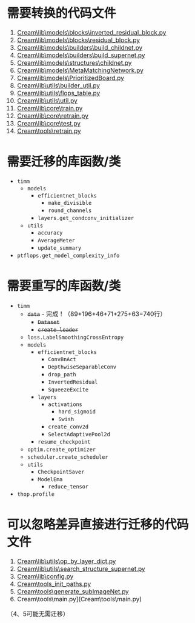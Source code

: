 <font size = "3">

# 需要转换的代码文件

1. [Cream\lib\models\blocks\inverted_residual_block.py](Cream\lib\models\blocks\inverted_residual_block.py)
2. [Cream\lib\models\blocks\residual_block.py](Cream\lib\models\blocks\residual_block.py)
3. [Cream\lib\models\builders\build_childnet.py](Cream\lib\models\builders\build_childnet.py)
4. [Cream\lib\models\builders\build_supernet.py](Cream\lib\models\builders\build_supernet.py)
5. [Cream\lib\models\structures\childnet.py](Cream\lib\models\structures\childnet.py)
6. [Cream\lib\models\MetaMatchingNetwork.py](Cream\lib\models\MetaMatchingNetwork.py)
7. [Cream\lib\models\PrioritizedBoard.py](Cream\lib\models\PrioritizedBoard.py)
8. [Cream\lib\utils\builder_util.py](Cream\lib\utils\builder_util.py)
9. [Cream\lib\utils\flops_table.py](Cream\lib\utils\flops_table.py)
10. [Cream\lib\utils\util.py](Cream\lib\utils\util.py)
11. [Cream\lib\core\train.py](Cream\lib\core\train.py)
12. [Cream\lib\core\retrain.py](Cream\lib\core\retrain.py)
13. [Cream\lib\core\test.py](Cream\lib\core\test.py)
14. [Cream\tools\retrain.py](Cream\tools\retrain.py)

# 需要迁移的库函数/类

- `timm`
  - `models`
    - `efficientnet_blocks`
      - `make_divisible`
      - `round_channels`
    - `layers.get_condconv_initializer`
  - `utils`
    - `accuracy`
    - `AverageMeter`
    - `update_summary`
- `ptflops.get_model_complexity_info`


# 需要重写的库函数/类

- `timm`
  - ~~`data`~~ - 完成！（89+196+46+71+275+63=740行）
    - ~~`Dataset`~~
    - ~~`create_loader`~~
  - `loss.LabelSmoothingCrossEntropy`
  - `models`
    - `efficientnet_blocks`
      - `ConvBnAct`
      - `DepthwiseSeparableConv`
      - `drop_path`
      - `InvertedResidual`
      - `SqueezeExcite`
    - `layers`
      - `activations`
        - `hard_sigmoid`
        - `Swish`
      - `create_conv2d`
      - `SelectAdaptivePool2d`
    - `resume_checkpoint`
  - `optim.create_optimizer`
  - `scheduler.create_scheduler`
  - `utils`
    - `CheckpointSaver`
    - `ModelEma`
      - `reduce_tensor`
- `thop.profile`

# 可以忽略差异直接进行迁移的代码文件

1. [Cream\lib\utils\op_by_layer_dict.py](Cream\lib\utils\op_by_layer_dict.py)
2. [Cream\lib\utils\search_structure_supernet.py](Cream\lib\utils\search_structure_supernet.py)
3. [Cream\lib\config.py](Cream\lib\config.py)
4. [Cream\tools\_init_paths.py](Cream\tools\_init_paths.py)
5. [Cream\tools\generate_subImageNet.py](Cream\tools\generate_subImageNet.py)
6. Cream\tools\main.py](Cream\tools\main.py)

（4、5可能无需迁移）